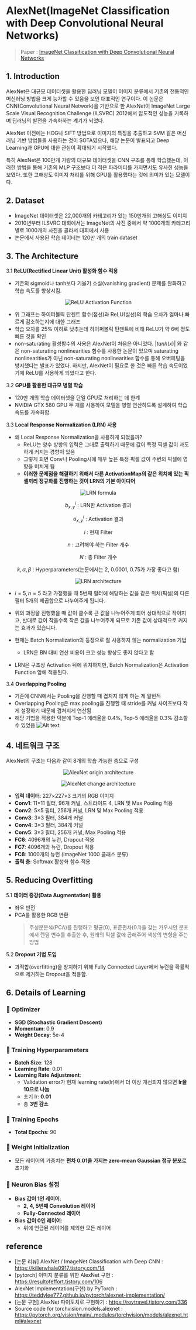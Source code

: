 # AlexNet(ImageNet Classification with Deep Convolutional Neural Networks)
> Paper : [ImageNet Classification with Deep Convolutional Neural Networks](https://proceedings.neurips.cc/paper_files/paper/2012/file/c399862d3b9d6b76c8436e924a68c45b-Paper.pdf)

## 1. Introduction
AlexNet은 대규모 데이터셋을 활용한 딥러닝 모델이 이미지 분류에서 기존의 전통적인 머신러닝 방법을 크게 능가할 수 있음을 보인 대표적인 연구이다. 이 논문은 CNN(Convolutional Neural Network)을 기반으로 한 AlexNet이 ImageNet Large Scale Visual Recognition Challenge (ILSVRC) 2012에서 압도적인 성능을 기록하며 딥러닝의 발전을 가속화하는 계기가 되었다.

AlexNet 이전에는 HOG나 SIFT 방법으로 이미지의 특징을 추출하고 SVM 같은 머신러닝 기반 방법들을 사용하는 것이 SOTA였으나, 해당 논문이 발표되고 Deep Learning과 GPU에 대한 관심이 확대되기 시작했다. 

특히 AlexNet은 100만개 가량의 대규모 데이터셋을 CNN 구조를 통해 학습했는데, 이러한 방법을 통해 기존의 MLP 구조보다 더 적은 파라미터를 가지면서도 유사한 성능을 보였다. 또한 고해상도 이미지 처리를 위해 GPU를 활용했다는 것에 의미가 있는 모델이다.

## 2. Dataset
 - ImageNet 데이터셋은 22,000개의 카테고리가 있는 150만개의 고해상도 이미지
 - 2010년부터 ILSVRC 대회에서는 ImageNet의 사진 중에서 약 1000개의 카테고리 별로 1000개의 사진을 골라서 대회에서 사용
 - 논문에서 사용된 학습 데이터는 120만 개의 train dataset

## 3. The Architecture
3.1 **ReLU(Rectified Linear Unit) 활성화 함수 적용**
   - 기존의 sigmoid나 tanh보다 기울기 소실(vanishing gradient) 문제를 완화하고 학습 속도를 향상시킴.  
   <p align="center">
      <img src="./img/ReLU.png" alt="ReLU Activation Function">
   </p>

   - 위 그래프는 하이퍼볼릭 탄젠트 함수(점선)과 ReLU(실선)의 학습 오차가 얼마나 빠르게 감소하는지에 대한 그래프
   - 학습 오차를 25% 이하로 낮추는데 하이퍼볼릭 탄젠트에 비해 ReLU가 약 6배 정도 빠른 것을 확인
   - non-saturating 활성함수의 사용은 AlexNet이 처음은 아니었다. $|tanh(x)|$ 와 같은 non-saturating nonlinearities 함수를 사용한 논문이 있으며 saturating nonlinearities가 아닌 non-saturating nonlinearities 함수를 통해 오버피팅을 방지했다는 발표가 있었다. 하지만, AlexNet이 필요로 한 것은 빠른 학습 속도이었기에 ReLU를 사용하게 되었다고 한다.  

   
3.2 **GPU를 활용한 대규모 병렬 학습**
   - 120만 개의 학습 데이터셋을 단일 GPU로 처리하는 데 한계
   - NVIDIA GTX 580 GPU 두 개를 사용하여 모델을 병렬 연산하도록 설계하여 학습 속도를 가속화함.  

3.3 **Local Response Normalization (LRN) 사용**
   - 왜 Local Response Normalization을 사용하게 되었을까?  
      - ReLU는 양수 방향의 입력은 그대로 출력하기 때문에 값이 특정 픽셀 값이 과도하게 커지는 경향이 있음
      - 그렇게 되면 Conv나 Pooling시에 매우 높은 특정 픽셀 값이 주변의 픽셀에 영향을 미치게 됨
      - **이러한 문제점을 해결하기 위해서 다른 ActivationMap의 같은 위치에 있는 픽셀끼리 정규화를 진행하는 것이 LRN의 기본 아이디어**
   
   
   <p align="center">
      <img src="./img/LRN_formula.png" alt="LRN formula">
   </p>

   
   <div align="center">


   $b^{i}_{x,y}$ : LRN한 Activation 결과   
   
   $a^{i}_{x,y}$ : Activation 결과  
   
   $i$  : 현재 Filter  
   
   $n$ : 고려해야 하는 Filter 개수  
   
   $N$ : 총 Filter 개수  
   
   $k, \alpha, \beta$ : Hyperparameters(논문에서는 2, 0.0001, 0.75가 가장 좋다고 함)
    
   </div>

   <p align="center">
      <img src="./img/LRN_architecture.png" alt="LRN architecture">
   </p>

   - $i=5, n=5$ 라고 가정했을 때 5번째 필터에 해당하는 값을 같은 위치(픽셀)의 다른 필터 5개의 제곱합으로 나누어주게 됩니다.
   - 위의 과정을 진행했을 때 값이 클수록 큰 값을 나누어주게 되어 상대적으로 작아지고, 반대로 값이 작을수록 작은 값을 나누어주게 되므로 기존 값이 상대적으로 커지는 효과가 있습니다. 

   - 현재는 Batch Normalization의 등장으로 잘 사용하지 않는 normalization 기법
      - LRN은 BN 대비 연산 비용이 크고 성능 향상도 좋지 않다고 함
   - LRN은 구조상 Activation 뒤에 위치하지만, Batch Normalization은 Activation Function 앞에 적용된다.


3.4 **Overlapping Pooling**
   - 기존에 CNN에서는 Pooling을 진행할 때 겹치지 않게 하는 게 일반적
   - Overlapping Pooling은 max pooling을 진행할 때 stride를 커널 사이즈보다 작게 설정하기 때문에 겹쳐지게 연산됨
   - 해당 기법을 적용한 덕분에 Top-1 에러율을 0.4%, Top-5 에러율을 0.3% 감소할 수 있었음
   ![Alt text](./img/Overlapping_Pooling.png)

## 4. 네트워크 구조
AlexNet의 구조는 다음과 같이 8개의 학습 가능한 층으로 구성
<p align="center">
   <img src="./img/AlexNet_origin.png" alt="AlexNet origin architecture">
</p>
<p align="center">
   <img src="./img/AlexNet_change.png" alt="AlexNet change architecture">
</p>

- **입력 데이터**: 227×227×3 크기의 RGB 이미지
- **Conv1**: 11×11 필터, 96개 커널, 스트라이드 4, LRN 및 Max Pooling 적용
- **Conv2**: 5×5 필터, 256개 커널, LRN 및 Max Pooling 적용
- **Conv3**: 3×3 필터, 384개 커널
- **Conv4**: 3×3 필터, 384개 커널
- **Conv5**: 3×3 필터, 256개 커널, Max Pooling 적용
- **FC6**: 4096개의 뉴런, Dropout 적용
- **FC7**: 4096개의 뉴런, Dropout 적용
- **FC8**: 1000개의 뉴런 (ImageNet 1000 클래스 분류)
- **출력 층**: Softmax 활성화 함수 적용

## 5. Reducing Overfitting
5.1 **데이터 증강(Data Augmentation) 활용**  
   - 좌우 반전
   - PCA를 활용한 RGB 변환  
      > 주성분분석(PCA)를 진행하고 평균(0), 표준편차(0.1)을 갖는 가우시안 분포에서 랜덤 변수를 추출한 후, 원래의 픽셀 값에 곱해주어 색상의 변형을 주는 방법

5.2 **Dropout 기법 도입**  
   - 과적합(overfitting)을 방지하기 위해 Fully Connected Layer에서 뉴런을 확률적으로 제거하는 Dropout을 적용함.

## 6. Details of Learning

### 🔹 Optimizer
- **SGD (Stochastic Gradient Descent)**  
- **Momentum**: 0.9  
- **Weight Decay**: 5e-4  

### 🔹 Training Hyperparameters
- **Batch Size**: 128  
- **Learning Rate**: 0.01  
- **Learning Rate Adjustment**:  
  - Validation error가 현재 learning rate(lr)에서 더 이상 개선되지 않으면 **lr을 10으로 나눔**  
  - 초기 lr: **0.01**  
  - 총 **3번 감소**  

### 🔹 Training Epochs
- **Total Epochs**: 90  

### 🔹 Weight Initialization
- 모든 레이어의 가중치는 **편차 0.01을 가지는 zero-mean Gaussian 정규 분포**로 초기화  

### 🔹 Neuron Bias 설정
- **Bias 값이 1인 레이어**:  
  - **2, 4, 5번째 Convolution 레이어**  
  - **Fully-Connected 레이어**  
- **Bias 값이 0인 레이어**:  
  - 위에 언급된 레이어를 제외한 모든 레이어  

## reference
- [논문 리뷰] AlexNet / ImageNet Classification with Deep CNN : https://killerwhale0917.tistory.com/14  
- [pytorch] 이미지 분류를 위한 AlexNet 구현 : https://resultofeffort.tistory.com/106  
- AlexNet Implementation(구현) by PyTorch
 : https://teddylee777.github.io/pytorch/alexnet-implementation/
- [논문 구현] AlexNet 파이토치로 구현하기 : https://roytravel.tistory.com/336
- Source code for torchvision.models.alexnet : https://pytorch.org/vision/main/_modules/torchvision/models/alexnet.html#alexnet
